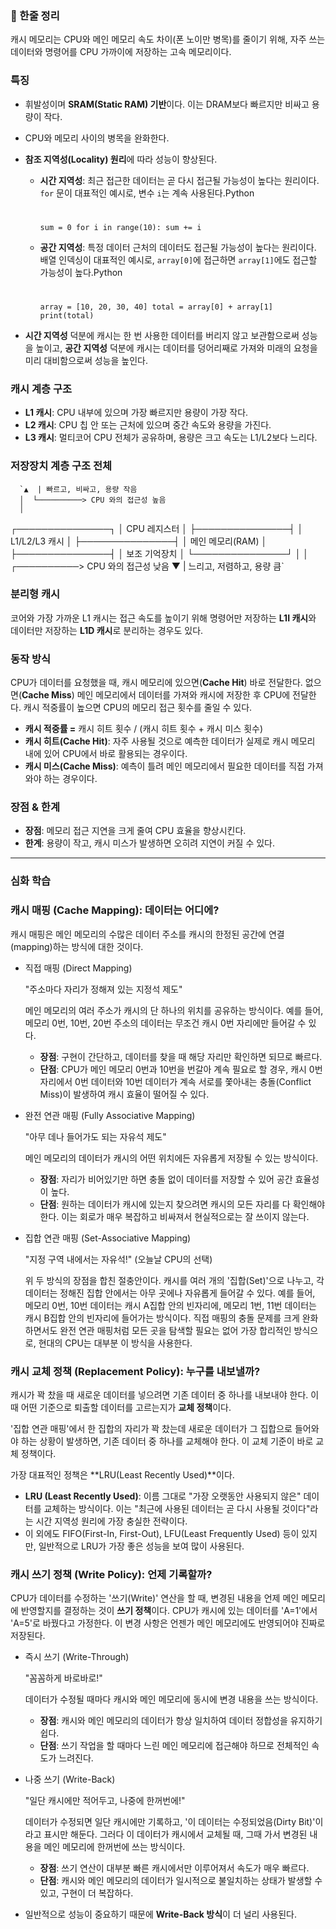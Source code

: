 ### 📌 한줄 정리

캐시 메모리는 CPU와 메인 메모리 속도 차이(폰 노이만 병목)를 줄이기 위해, 자주 쓰는 데이터와 명령어를 CPU 가까이에 저장하는 고속 메모리이다.

### 특징

- 휘발성이며 **SRAM(Static RAM) 기반**이다. 이는 DRAM보다 빠르지만 비싸고 용량이 작다.
- CPU와 메모리 사이의 병목을 완화한다.
- **참조 지역성(Locality) 원리**에 따라 성능이 향상된다.
    - **시간 지역성**: 최근 접근한 데이터는 곧 다시 접근될 가능성이 높다는 원리이다. `for` 문이 대표적인 예시로, 변수 `i`는 계속 사용된다.Python
        
        # 
        
        `sum = 0
        for i in range(10):
            sum += i`
        
    - **공간 지역성**: 특정 데이터 근처의 데이터도 접근될 가능성이 높다는 원리이다. 배열 인덱싱이 대표적인 예시로, `array[0]`에 접근하면 `array[1]`에도 접근할 가능성이 높다.Python
        
        # 
        
        `array = [10, 20, 30, 40]
        total = array[0] + array[1]
        print(total)`
        
- **시간 지역성** 덕분에 캐시는 한 번 사용한 데이터를 버리지 않고 보관함으로써 성능을 높이고, **공간 지역성** 덕분에 캐시는 데이터를 덩어리째로 가져와 미래의 요청을 미리 대비함으로써 성능을 높인다.

### 캐시 계층 구조

- **L1 캐시**: CPU 내부에 있으며 가장 빠르지만 용량이 가장 작다.
- **L2 캐시**: CPU 칩 안 또는 근처에 있으며 중간 속도와 용량을 가진다.
- **L3 캐시**: 멀티코어 CPU 전체가 공유하며, 용량은 크고 속도는 L1/L2보다 느리다.

### 저장장치 계층 구조 전체

      `▲  | 빠르고, 비싸고, 용량 작음
      │  └──────────> CPU 와의 접근성 높음
      │
┌───────────────┐
│ CPU 레지스터  │
├───────────────┤
│   L1/L2/L3 캐시   │
├───────────────┤
│   메인 메모리(RAM)   │
├───────────────┤
│ 보조 기억장치 │
└───────────────┘
      │
      │  ┌──────────> CPU 와의 접근성 낮음
      ▼  | 느리고, 저렴하고, 용량 큼`

### 분리형 캐시

코어와 가장 가까운 L1 캐시는 접근 속도를 높이기 위해 명령어만 저장하는 **L1I 캐시**와 데이터만 저장하는 **L1D 캐시**로 분리하는 경우도 있다.

### 동작 방식

CPU가 데이터를 요청했을 때, 캐시 메모리에 있으면(**Cache Hit**) 바로 전달한다. 없으면(**Cache Miss**) 메인 메모리에서 데이터를 가져와 캐시에 저장한 후 CPU에 전달한다. 캐시 적중률이 높으면 CPU의 메모리 접근 횟수를 줄일 수 있다.

- **캐시 적중률 =** 캐시 히트 횟수 / (캐시 히트 횟수 + 캐시 미스 횟수)
- **캐시 히트(Cache Hit)**: 자주 사용될 것으로 예측한 데이터가 실제로 캐시 메모리 내에 있어 CPU에서 바로 활용되는 경우이다.
- **캐시 미스(Cache Miss)**: 예측이 틀려 메인 메모리에서 필요한 데이터를 직접 가져와야 하는 경우이다.

### 장점 & 한계

- **장점**: 메모리 접근 지연을 크게 줄여 CPU 효율을 향상시킨다.
- **한계**: 용량이 작고, 캐시 미스가 발생하면 오히려 지연이 커질 수 있다.

---

### 심화 학습

### 캐시 매핑 (Cache Mapping): 데이터는 어디에?

캐시 매핑은 메인 메모리의 수많은 데이터 주소를 캐시의 한정된 공간에 연결(mapping)하는 방식에 대한 것이다.

- 직접 매핑 (Direct Mapping)
    
    "주소마다 자리가 정해져 있는 지정석 제도"
    
    메인 메모리의 여러 주소가 캐시의 단 하나의 위치를 공유하는 방식이다. 예를 들어, 메모리 0번, 10번, 20번 주소의 데이터는 무조건 캐시 0번 자리에만 들어갈 수 있다.
    
    - **장점**: 구현이 간단하고, 데이터를 찾을 때 해당 자리만 확인하면 되므로 빠르다.
    - **단점**: CPU가 메인 메모리 0번과 10번을 번갈아 계속 필요로 할 경우, 캐시 0번 자리에서 0번 데이터와 10번 데이터가 계속 서로를 쫓아내는 충돌(Conflict Miss)이 발생하여 캐시 효율이 떨어질 수 있다.
- 완전 연관 매핑 (Fully Associative Mapping)
    
    "아무 데나 들어가도 되는 자유석 제도"
    
    메인 메모리의 데이터가 캐시의 어떤 위치에든 자유롭게 저장될 수 있는 방식이다.
    
    - **장점**: 자리가 비어있기만 하면 충돌 없이 데이터를 저장할 수 있어 공간 효율성이 높다.
    - **단점**: 원하는 데이터가 캐시에 있는지 찾으려면 캐시의 모든 자리를 다 확인해야 한다. 이는 회로가 매우 복잡하고 비싸져서 현실적으로는 잘 쓰이지 않는다.
- 집합 연관 매핑 (Set-Associative Mapping)
    
    "지정 구역 내에서는 자유석!" (오늘날 CPU의 선택)
    
    위 두 방식의 장점을 합친 절충안이다. 캐시를 여러 개의 '집합(Set)'으로 나누고, 각 데이터는 정해진 집합 안에서는 아무 곳에나 자유롭게 들어갈 수 있다. 예를 들어, 메모리 0번, 10번 데이터는 캐시 A집합 안의 빈자리에, 메모리 1번, 11번 데이터는 캐시 B집합 안의 빈자리에 들어가는 방식이다. 직접 매핑의 충돌 문제를 크게 완화하면서도 완전 연관 매핑처럼 모든 곳을 탐색할 필요는 없어 가장 합리적인 방식으로, 현대의 CPU는 대부분 이 방식을 사용한다.
    

### 캐시 교체 정책 (Replacement Policy): 누구를 내보낼까?

캐시가 꽉 찼을 때 새로운 데이터를 넣으려면 기존 데이터 중 하나를 내보내야 한다. 이때 어떤 기준으로 퇴출할 데이터를 고르는지가 **교체 정책**이다.

'집합 연관 매핑'에서 한 집합의 자리가 꽉 찼는데 새로운 데이터가 그 집합으로 들어와야 하는 상황이 발생하면, 기존 데이터 중 하나를 교체해야 한다. 이 교체 기준이 바로 교체 정책이다.

가장 대표적인 정책은 **LRU(Least Recently Used)**이다.

- **LRU (Least Recently Used)**: 이름 그대로 "가장 오랫동안 사용되지 않은" 데이터를 교체하는 방식이다. 이는 "최근에 사용된 데이터는 곧 다시 사용될 것이다"라는 시간 지역성 원리에 가장 충실한 전략이다.
- 이 외에도 FIFO(First-In, First-Out), LFU(Least Frequently Used) 등이 있지만, 일반적으로 LRU가 가장 좋은 성능을 보여 많이 사용된다.

### 캐시 쓰기 정책 (Write Policy): 언제 기록할까?

CPU가 데이터를 수정하는 '쓰기(Write)' 연산을 할 때, 변경된 내용을 언제 메인 메모리에 반영할지를 결정하는 것이 **쓰기 정책**이다. CPU가 캐시에 있는 데이터를 'A=1'에서 'A=5'로 바꿨다고 가정한다. 이 변경 사항은 언젠가 메인 메모리에도 반영되어야 진짜로 저장된다.

- 즉시 쓰기 (Write-Through)
    
    "꼼꼼하게 바로바로!"
    
    데이터가 수정될 때마다 캐시와 메인 메모리에 동시에 변경 내용을 쓰는 방식이다.
    
    - **장점**: 캐시와 메인 메모리의 데이터가 항상 일치하여 데이터 정합성을 유지하기 쉽다.
    - **단점**: 쓰기 작업을 할 때마다 느린 메인 메모리에 접근해야 하므로 전체적인 속도가 느려진다.
- 나중 쓰기 (Write-Back)
    
    "일단 캐시에만 적어두고, 나중에 한꺼번에!"
    
    데이터가 수정되면 일단 캐시에만 기록하고, '이 데이터는 수정되었음(Dirty Bit)'이라고 표시만 해둔다. 그러다 이 데이터가 캐시에서 교체될 때, 그때 가서 변경된 내용을 메인 메모리에 한꺼번에 쓰는 방식이다.
    
    - **장점**: 쓰기 연산이 대부분 빠른 캐시에서만 이루어져서 속도가 매우 빠르다.
    - **단점**: 캐시와 메인 메모리의 데이터가 일시적으로 불일치하는 상태가 발생할 수 있고, 구현이 더 복잡하다.
- 일반적으로 성능이 중요하기 때문에 **Write-Back 방식**이 더 널리 사용된다.